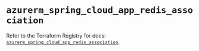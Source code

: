 # `azurerm_spring_cloud_app_redis_association`

Refer to the Terraform Registry for docs: [`azurerm_spring_cloud_app_redis_association`](https://registry.terraform.io/providers/hashicorp/azurerm/3.91.0/docs/resources/spring_cloud_app_redis_association).
